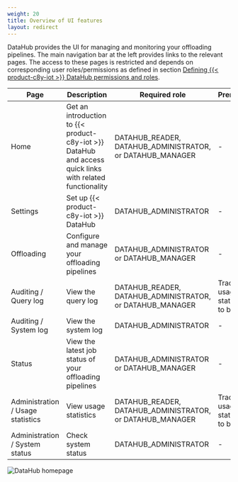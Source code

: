 ```yaml
---
weight: 20
title: Overview of UI features
layout: redirect
---
```


DataHub provides the UI for managing and monitoring your offloading pipelines. The main navigation bar at the left provides links to the relevant pages. The access to these pages is restricted and depends on corresponding user roles/permissions as defined in section [Defining {{< product-c8y-iot >}} DataHub permissions and roles](/datahub/setting-up-datahub#defining-permissions).

| Page | Description | Required role | Prerequisites
| ---  | --- | --- | ---
| Home | Get an introduction to {{< product-c8y-iot >}} DataHub and access quick links with related functionality | DATAHUB_READER, DATAHUB_ADMINISTRATOR, or DATAHUB_MANAGER | -
| Settings | Set up {{< product-c8y-iot >}} DataHub | DATAHUB_ADMINISTRATOR | -
| Offloading | Configure and manage your offloading pipelines | DATAHUB_ADMINISTRATOR or DATAHUB_MANAGER | -
| Auditing / Query log | View the query log | DATAHUB_READER, DATAHUB_ADMINISTRATOR, or DATAHUB_MANAGER | Tracking of usage statistics has to be enabled
| Auditing / System log | View the system log | DATAHUB_ADMINISTRATOR | -
| Status | View the latest job status of your offloading pipelines | DATAHUB_ADMINISTRATOR or DATAHUB_MANAGER | -
| Administration / Usage statistics | View usage statistics | DATAHUB_READER, DATAHUB_ADMINISTRATOR, or DATAHUB_MANAGER | Tracking of usage statistics has to be enabled
| Administration / System status | Check system status | DATAHUB_ADMINISTRATOR | -

<img src="/images/datahub-guide/datahub-home-page.png" alt="DataHub homepage"  style="max-width: 100%">